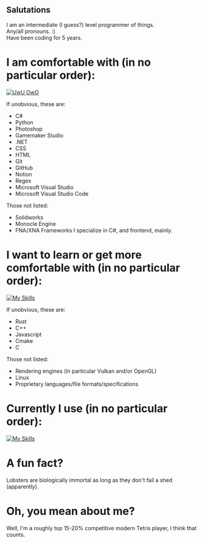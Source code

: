 ## Salutations
I am an intermediate (I guess?) level programmer of things.  
Any/all pronouns. :)  
Have been coding for 5 years.  

# I am comfortable with (in no particular order):  
[![UwU OwO](https://skillicons.dev/icons?i=cs,py,ps,gamemakerstudio,dotnet,css,html,git,github,notion,regex,visualstudio,vscode)](https://skillicons.dev)  

If unobvious, these are: 
- C#
- Python
- Photoshop
- Gamemaker Studio
- .NET
- CSS
- HTML
- Git
- GitHub
- Notion
- Regex
- Microsoft Visual Studio
- Microsoft Visual Studio Code

Those not listed:  
- Solidworks
- Monocle Engine
- FNA/XNA Frameworks
I specialize in C#, and frontend, mainly.   
  
# I want to learn or get more comfortable with (in no particular order):   
[![My Skills](https://skillicons.dev/icons?i=rust,cpp,js,cmake,c)](https://skillicons.dev)  

If unobvious, these are: 
- Rust
- C++
- Javascript
- Cmake
- C

Those not listed:  
- Rendering engines (in particular Vulkan and/or OpenGL)
- Linux
- Proprietary languages/file formats/specifications
  
# Currently I use (in no particular order):   
[![My Skills](https://skillicons.dev/icons?i=discord,notion,visualstudio,vscode,windows,github,gmail)](https://skillicons.dev)  
  
# A fun fact?   
Lobsters are biologically immortal as long as they don't fail a shed (apparently). 

# Oh, you mean about me? 
Well, I'm a roughly top 15-20% competitive modern Tetris player, I think that counts. 


<!--
**big-gay-dinosaur/big-gay-dinosaur** is a ✨ _special_ ✨ repository because its `README.md` (this file) appears on your GitHub profile.

Here are some ideas to get you started:

- 🔭 I’m currently working on ...
- 🌱 I’m currently learning ...
- 👯 I’m looking to collaborate on ...
- 🤔 I’m looking for help with ...
- 💬 Ask me about ...
- 📫 How to reach me: ...
- 😄 Pronouns: ...
- ⚡ Fun fact: ...
-->
